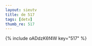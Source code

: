 ```yaml
--- 
layout: sieutv
title: de 517
tags: [detv]
thumb_re: 517
---
```

{% include oADdzK6f4W key="517" %} 
